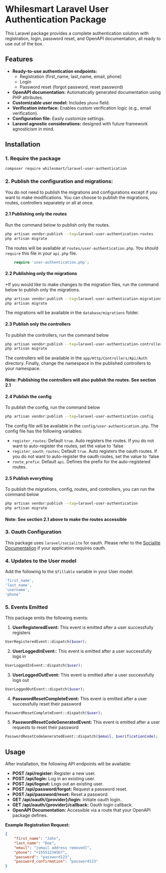 # Whilesmart Laravel User Authentication Package

This Laravel package provides a complete authentication solution with registration, login, password reset, and OpenAPI
documentation, all ready to use out of the box.

## Features

* **Ready-to-use authentication endpoints:**
    * Registration (first\_name, last\_name, email, phone)
    * Login
    * Password reset (forgot password, reset password)
* **OpenAPI documentation:** Automatically generated documentation using PHP attributes.
* **Customizable user model:** Includes `phone` field.
* **Verification interface:** Enables custom verification logic (e.g., email verification).
* **Configuration file:** Easily customize settings.
* **Laravel agnostic considerations:** designed with future framework agnosticism in mind.

## Installation

### 1. Require the package

   ```bash
   composer require whilesmart/laravel-user-authentication
   ```

### 2. Publish the configuration and migrations:

You do not need to publish the migrations and configurations except if you want to make modifications. You can choose to
publish
the migrations, routes, controllers separately or all at once.

#### 2.1 Publishing only the routes

Run the command below to publish only the routes.

```bash
php artisan vendor:publish --tag=laravel-user-authentication-routes
php artisan migrate
```

The routes will be available at `routes/user-authentication.php`. You should `require` this file in your
`api.php` file.

```php
    require 'user-authentication.php';
```

#### 2.2 Publishing only the migrations

+If you would like to make changes to the migration files, run the command below to publish only the migrations.

```bash
php artisan vendor:publish --tag=laravel-user-authentication-migrations
php artisan migrate
```

The migrations will be available in the `database/migrations` folder.

#### 2.3 Publish only the controllers

To publish the controllers, run the command below

```bash
php artisan vendor:publish --tag=laravel-user-authentication-controllers
php artisan migrate
```

The controllers will be available in the `app/Http/Controllers/Api/Auth` directory.
Finally, change the namespace in the published controllers to your namespace.

#### Note: Publishing the controllers will also publish the routes. See section 2.1

#### 2.4 Publish  the config

To publish the config, run the command below

```bash
php artisan vendor:publish --tag=laravel-user-authentication-config
```

The config file will be available in the `config/user-authentication.php`.
The config file has the following variables:

- `register_routes`: Default `true`. Auto registers the routes. If you do not want to auto-register the routes, set the
  value to `false
- `register_oauth_routes`: Default `true`. Auto registers the oauth routes. If you do not want to auto-register the
  oauth routes, set the
  value to `false
- `route_prefix`: Default `api`. Defines the prefix for the auto-registered routes.

#### 2.5 Publish everything

To publish the migrations, config, routes, and controllers, you can run the command below

```bash
php artisan vendor:publish --tag=laravel-user-authentication
php artisan migrate
```

#### Note: See section 2.1 above to make the routes accessible

### 3. Oauth Configuration

This package uses `laravel/socialite` for oauth. Please refer to
the [Socialite Documentation](https://laravel.com/docs/12.x/socialite) if your application requires oauth.

### 4. Updates to the User model

Add the following to the `$fillable` variable in your User model:

```php
'first_name',
'last_name',
'username',
'phone'
```

### 5. **Events Emitted**

This package emits the following events:

1. **UserRegisteredEvent:** This event is emitted after a user successfully registers

```php
UserRegisteredEvent::dispatch($user);
```

2. **UserLoggedInEvent:**: This event is emitted after a user successfully logs in

```php
UserLoggedInEvent::dispatch($user);
```

3. **UserLoggedOutEvent:** This event is emitted after a user successfully logs out

```php
UserLoggedOutEvent::dispatch($user);
```

4. **PasswordResetCompleteEvent:** This event is emitted after a user successfully reset their password

```php
PasswordResetCompleteEvent::dispatch($user);
```

5. **PasswordResetCodeGeneratedEvent:** This event is emitted after a user requests to reset their password

```php
PasswordResetCodeGeneratedEvent::dispatch($email, $verificationCode);
```

## Usage

After installation, the following API endpoints will be available:

* **POST /api/register:** Register a new user.
* **POST /api/login:** Log in an existing user.
* **POST /api/logout:** Logs out an existing user.
* **POST /api/password/forgot:** Request a password reset.
* **POST /api/password/reset:** Reset a password.
* **GET /api/oauth/{provider}/login:** Initiate oauth login.
* **GET /api/oauth/{provider}/callback:** Oauth login callback.
* **OpenAPI Documentation:** Accessible via a route that your OpenAPI package defines.

**Example Registration Request:**

```json
{
    "first_name": "John",
    "last_name": "Doe",
    "email": "[email address removed]",
    "phone": "+15551234567",
    "password": "password123",
    "password_confirmation": "password123"
}
